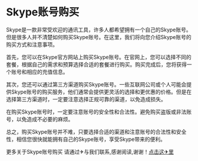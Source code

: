 # Skype账号购买

Skype是一款非常受欢迎的通讯工具，许多人都希望拥有一个自己的Skype账号。但是很多人并不清楚如何购买Skype账号。在这里，我们将向您介绍Skype账号的购买方式和注意事项。

首先，您可以在Skype官方网站上购买Skype账号。在官网上，您可以选择不同的套餐，根据自己的需求和预算选择合适的套餐进行购买。购买完成后，您将获得一个账号和相应的充值信息。

其次，您还可以通过第三方渠道购买Skype账号。一些互联网公司或个人可能会提供Skype账号的购买服务，他们通常会提供更灵活的选择和更优惠的价格。但是在选择第三方渠道时，一定要注意选择正规可靠的渠道，以免造成损失。

在购买Skype账号时，一定要注意账号的安全性和合法性。避免购买盗版或非法账号，以免造成不必要的麻烦。

总之，购买Skype账号并不难，只要选择合适的渠道和注意账号的合法性和安全性，相信您很快就能拥有自己的Skype账号，享受Skype带来的便利。

更多关于Skype账号购买 请通过✈与我们联系,感谢阅读,谢谢！[点击这✈里](https://t.me/pt99bot)